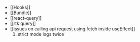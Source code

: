 -  [[Hooks]]
-  [[Bundle]]
-  [[react-query]]
-  [[rtk query]]
-  [[issues on calling api request using fetch inside useEffect]]
	1. strict mode logs twice
